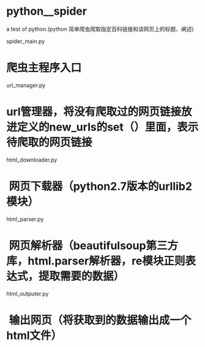 # python__spider
a test of python.(python 简单爬虫爬取指定百科链接和该网页上的标题、阐述)

spider_main.py
#  爬虫主程序入口
url_manager.py
#  url管理器，将没有爬取过的网页链接放进定义的new_urls的set（）里面，表示待爬取的网页链接
html_downloader.py
#  网页下载器（python2.7版本的urllib2模块）
html_parser.py
#  网页解析器（beautifulsoup第三方库，html.parser解析器，re模块正则表达式，提取需要的数据）
html_outputer.py
#  输出网页（将获取到的数据输出成一个html文件）



